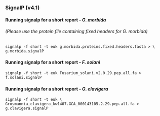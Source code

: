 ### SignalP (v4.1)

#### Running signalp for a short report - *G. morbida* 
###### (Please use the protein file containing fixed headers for G. morbida)
```
signalp -f short -t euk g.morbida.proteins.fixed.headers.fasta > \
g.morbida.signalP
```


#### Running signalp for a short report - *F. solani* 
```
signalp -f short -t euk Fusarium_solani.v2.0.29.pep.all.fa > f.solani.signalP
```


#### Running signalp for a short report - *G. clavigera* 
```
signalp -f short -t euk \
Grosmannia_clavigera_kw1407.GCA_000143105.2.29.pep.all.fa > g.clavigera.signalP
```